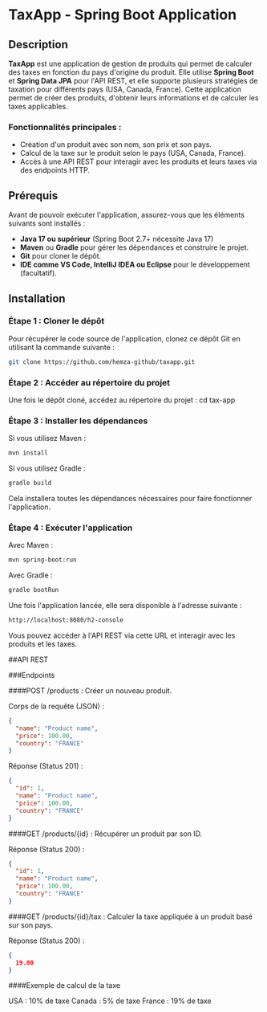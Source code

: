 # TaxApp - Spring Boot Application

## Description

**TaxApp** est une application de gestion de produits qui permet de calculer des taxes en fonction du pays d'origine du produit. Elle utilise **Spring Boot** et **Spring Data JPA** pour l'API REST, et elle supporte plusieurs stratégies de taxation pour différents pays (USA, Canada, France). Cette application permet de créer des produits, d'obtenir leurs informations et de calculer les taxes applicables.

### Fonctionnalités principales :

- Création d'un produit avec son nom, son prix et son pays.
- Calcul de la taxe sur le produit selon le pays (USA, Canada, France).
- Accès à une API REST pour interagir avec les produits et leurs taxes via des endpoints HTTP.

## Prérequis

Avant de pouvoir exécuter l'application, assurez-vous que les éléments suivants sont installés :

- **Java 17 ou supérieur** (Spring Boot 2.7+ nécessite Java 17)
- **Maven** ou **Gradle** pour gérer les dépendances et construire le projet.
- **Git** pour cloner le dépôt.
- **IDE comme VS Code, IntelliJ IDEA ou Eclipse** pour le développement (facultatif).

## Installation

### Étape 1 : Cloner le dépôt

Pour récupérer le code source de l'application, clonez ce dépôt Git en utilisant la commande suivante :

```bash
git clone https://github.com/hemza-github/taxapp.git
```

### Étape 2 : Accéder au répertoire du projet

Une fois le dépôt cloné, accédez au répertoire du projet :
cd tax-app


### Étape 3 : Installer les dépendances

Si vous utilisez Maven :
```bash
mvn install
```
Si vous utilisez Gradle :
```bash
gradle build
```
Cela installera toutes les dépendances nécessaires pour faire fonctionner l'application.

### Étape 4 : Exécuter l'application

Avec Maven :
```bash
mvn spring-boot:run
```
Avec Gradle :
```bash
gradle bootRun
```
Une fois l'application lancée, elle sera disponible à l'adresse suivante :
```bash
http://localhost:8080/h2-console
```
Vous pouvez accéder à l'API REST via cette URL et interagir avec les produits et les taxes.

##API REST

###Endpoints

####POST /products : Créer un nouveau produit.

Corps de la requête (JSON) :
```json
{
  "name": "Product name",
  "price": 100.00,
  "country": "FRANCE"
}
```
Réponse (Status 201) :
```json
{
  "id": 1,
  "name": "Product name",
  "price": 100.00,
  "country": "FRANCE"
}
```
####GET /products/{id} : Récupérer un produit par son ID.

Réponse (Status 200) :
```json
{
  "id": 1,
  "name": "Product name",
  "price": 100.00,
  "country": "FRANCE"
}
```
####GET /products/{id}/tax : Calculer la taxe appliquée à un produit basé sur son pays.

Réponse (Status 200) :
```json
{
  19.00
}
```

####Exemple de calcul de la taxe

USA : 10% de taxe
Canada : 5% de taxe
France : 19% de taxe


